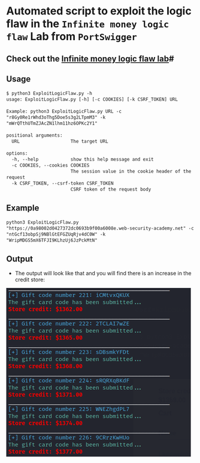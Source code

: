 # Automated script to exploit the logic flaw in the `Infinite money logic flaw` Lab from `PortSwigger`
## Check out the [Infinite money logic flaw lab](https://portswigger.net/web-security/logic-flaws/examples/lab-logic-flaws-infinite-money)#

## Usage
```
$ python3 ExploitLogicFlaw.py -h
usage: ExploitLogicFlaw.py [-h] [-c COOKIES] [-k CSRF_TOKEN] URL

Example: python3 ExploitLogicFlaw.py URL -c "r8Gy0Re1rWhd3oThg5Doe5s3g2LTpmM3" -k "mWrQTthUTmZJAcZN1lhm11hz6OPKc2Y1"

positional arguments:
  URL                   The target URL

options:
  -h, --help            show this help message and exit
  -c COOKIES, --cookies COOKIES
                        The session value in the cookie header of the request
  -k CSRF_TOKEN, --csrf-token CSRF_TOKEN
                        CSRF token of the request body
```

## Example
```
python3 ExploitLogicFlaw.py "https://0a98002d0427372dc0693b9f00a6008e.web-security-academy.net" -c "ntGcf13obpSj9NBlGtEFGZUqRjv4dC0W" -k "WripMDGS5mX6TFJI9KLhzUj6JzPckMtN"
```

## Output
- The output will look like that and you will find there is an increase in the credit store:

![ScriptOutput](https://github.com/Sec0gh/python-scripts/blob/main/Infinite%20money%20logic%20flaw/Lab13_ScriptOuptut.png)
